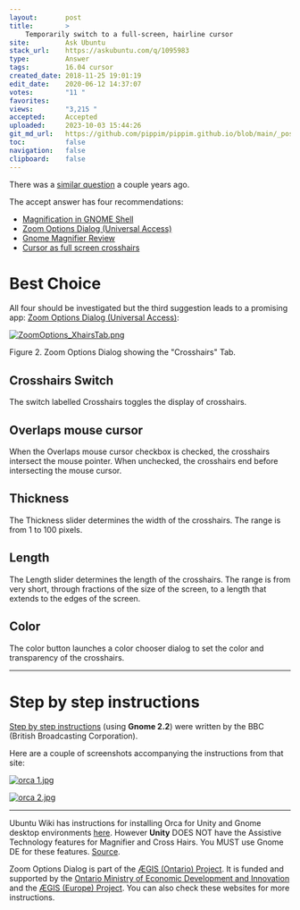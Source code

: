 ```yaml
---
layout:       post
title:        >
    Temporarily switch to a full-screen, hairline cursor
site:         Ask Ubuntu
stack_url:    https://askubuntu.com/q/1095983
type:         Answer
tags:         16.04 cursor
created_date: 2018-11-25 19:01:19
edit_date:    2020-06-12 14:37:07
votes:        "11 "
favorites:    
views:        "3,215 "
accepted:     Accepted
uploaded:     2023-10-03 15:44:26
git_md_url:   https://github.com/pippim/pippim.github.io/blob/main/_posts/2018/2018-11-25-Temporarily-switch-to-a-full-screen_-hairline-cursor.md
toc:          false
navigation:   false
clipboard:    false
---
```


There was a [similar question][1] a couple years ago.

The accept answer has four recommendations:

 - [Magnification in GNOME Shell][1]
 - [Zoom Options Dialog (Universal Access)][2]
 - [Gnome Magnifier Review][3]
 - [Cursor as full screen crosshairs][4]

# Best Choice

All four should be investigated but the third suggestion leads to a promising app: [Zoom Options Dialog (Universal Access)][5]:

[![ZoomOptions_XhairsTab.png][6]][6]

Figure 2. Zoom Options Dialog showing the "Crosshairs" Tab.

## Crosshairs Switch

The switch labelled Crosshairs toggles the display of crosshairs.

## Overlaps mouse cursor

When the Overlaps mouse cursor checkbox is checked, the crosshairs intersect the mouse pointer. When unchecked, the crosshairs end before intersecting the mouse cursor.

## Thickness

The Thickness slider determines the width of the crosshairs. The range is from 1 to 100 pixels.

## Length

The Length slider determines the length of the crosshairs. The range is from very short, through fractions of the size of the screen, to a length that extends to the edges of the screen.

## Color

The color button launches a color chooser dialog to set the color and transparency of the crosshairs. 


----------

# Step by step instructions

[Step by step instructions][7] (using **Gnome 2.2**) were written by the BBC (British Broadcasting Corporation). 

Here are a couple of screenshots accompanying the instructions from that site:

[![orca 1.jpg][8]][8]

[![orca 2.jpg][9]][9]


----------

Ubuntu Wiki has instructions for installing Orca for Unity and Gnome desktop environments [here][10]. However **Unity** DOES NOT have the Assistive Technology features for Magnifier and Cross Hairs. You MUST use Gnome DE for these features. [Source][11]. 

Zoom Options Dialog is part of the [ÆGIS (Ontario) Project][12]. It is funded and supported by the [Ontario Ministry of Economic Development and Innovation][13] and the [ÆGIS (Europe) Project][14]. You can also check these websites for more instructions.


  [1]: https://unix.stackexchange.com/questions/264161/how-can-i-make-fullscreen-cross-hairs-appear-centered-on-the-pointer
  [2]: https://wiki.gnome.org/Projects/GnomeShell/Magnification/ZoomOptionsDialog
  [3]: https://wiki.ubuntu.com/Accessibility/Reviews/gnome-mag
  [4]: https://apple.stackexchange.com/questions/48515/cursor-as-full-screen-crosshairs
  [5]: https://wiki.gnome.org/Projects/GnomeShell/Magnification/ZoomOptionsDialog#Crosshairs_Switch
  [6]: https://i.stack.imgur.com/0rmv2.png
  [7]: http://www.bbc.co.uk/accessibility/guides/magnify/computer/linux/gnome/index.shtml
  [8]: https://i.stack.imgur.com/sHUEd.jpg
  [9]: https://i.stack.imgur.com/X4W7F.jpg
  [10]: https://help.ubuntu.com/community/Accessibility
  [11]: http://www.aegis-project.eu/index.php?option=com_content&view=article&id=209&Itemid=78
  [12]: https://aegis.idrc.ocadu.ca/
  [13]: https://www.ontario.ca/page/ministry-economic-development-job-creation-trade
  [14]: http://www.aegis-project.eu/
